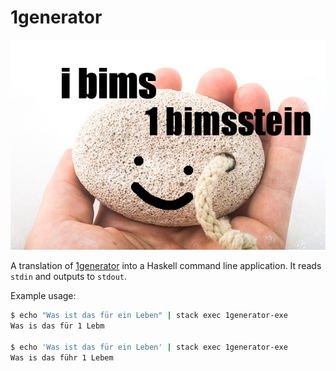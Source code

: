 # 1generator

![Bimsstein](bimsstein.png)

A translation of [1generator](https://github.com/greatestview/1generator) into a
Haskell command line application. It reads `stdin` and outputs to `stdout`.

Example usage:

```bash
$ echo "Was ist das für ein Leben" | stack exec 1generator-exe
Was is das für 1 Lebm

$ echo 'Was ist das für ein Leben' | stack exec 1generator-exe
Was is das führ 1 Lebem
```
